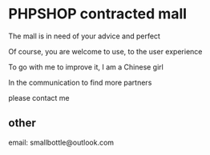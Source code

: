 <h1>PHPSHOP contracted mall</h1>

<p>The mall is in need of your advice and perfect</p>

<p>Of course, you are welcome to use, to the user experience</p>

<p>To go with me to improve it, I am a Chinese girl</p>

<p>In the communication to find more partners</p>

<p>please contact me</p>


<h2>other</h2>

<p>email: smallbottle@outlook.com</p>
